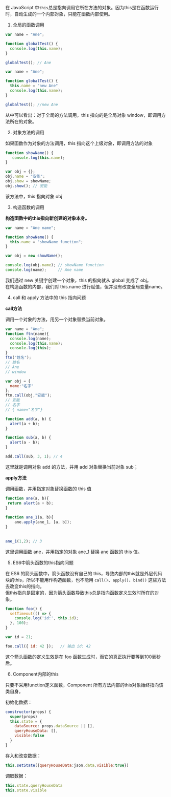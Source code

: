 
在 JavaScript 中`this`总是指向调用它所在方法的对象。因为this是在函数运行时，自动生成的一个内部对象，只能在函数内部使用。

1. 全局的函数调用

```js
var name = "Ane";

function globalTest() {
  console.log(this.name);
}

globalTest(); // Ane
```

```js
var name = "Ane";

function globalTest() {
  this.name = "new Ane"
  console.log(this.name);
}

globalTest(); //new Ane
```

从中可以看出：对于全局的方法调用，this 指向的是全局对象 window，即调用方法所在的对象。

2. 对象方法的调用

如果函数作为对象的方法调用，this 指向这个上级对象，即调用方法的对象
```js
function showName() {
   console.log(this.name);
}

var obj = {};
obj.name = "安能";
obj.show = showName;
obj.show(); // 安能
```

该方法中，this 指向对象 obj

3. 构造函数的调用

**构造函数中的this指向新创建的对象本身。**

```js
var name = "Ane name";

function showName() {
  this.name = "showName function";
}

var obj = new showName();

console.log(obj.name); // showName function
console.log(name);     // Ane name
```

我们通过 new 关键字创建一个对象，this 的指向就从 global 变成了 obj。  
在构造函数的内部，我们对 this.name 进行赋值，但并没有改变全局变量name。

4. call 和 apply 方法中的 this 指向问题

**call方法**

调用一个对象的方法，用另一个对象替换当前对象。

```js
var name = "Ane";
function ftn(name){
  console.log(name);
  console.log(this.name);
  console.log(this);
}
ftn("姓名");
// 姓名
// Ane
// window

var obj = {
  name:"名字"
};
ftn.call(obj,"安能");
// 安能
// 名字
// { name="名字"}
```

```js
function add(a, b) {
  alert(a + b);
}

function sub(a, b) {
  alert(a - b);
}

add.call(sub, 3, 1); // 4
```

这里就是调用对象 add 的方法，并用 add 对象替换当前对象 sub；

**apply方法**

调用函数，并用指定对象替换函数的 this 值
```js
function ane(a, b){
 return alert(a + b);
}
 
function ane_1(a, b){
    ane.apply(ane_1, [a, b]);
}
 
 
ane_1(1,2); // 3
```

这里调用函数 ane，并用指定的对象 ane_1 替换 ane 函数的 this 值。

5. ES6中箭头函数的this指向问题

在 ES6 的箭头函数中，箭头函数没有自己的 this，导致内部的this就是外层代码块的this，所以不能用作构造函数，也不能用 `call()`、`apply()`、`bind()` 这些方法去改变this的指向。  
但this指向是固定的，因为箭头函数导致this总是指向函数定义生效时所在的对象。

```js
function foo() {
  setTimeout(() => {
    console.log('id:', this.id);
  }, 100);
}

var id = 21;

foo.call({ id: 42 });   // 输出 id: 42
```

这个箭头函数的定义生效是在 foo 函数生成时，而它的真正执行要等到100毫秒后。

6. Component内部的this  

只要不采用function定义函数，Component 所有方法内部的this对象始终指向该类自身。  

初始化数据：

```js
constructor(props) {
  super(props)
  this.state = {
    dataSource: props.dataSource || [],
    queryHouseData: [],
    visible:false
  }
}
```

存入和改变数据：

```js
this.setState({queryHouseData:json.data,visible:true})
```

调取数据：

```js
this.state.queryHouseData
this.state.visible
```

